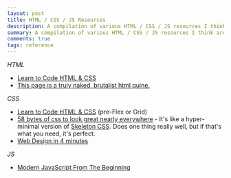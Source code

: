 ```yaml
---
layout: post
title: HTML / CSS / JS Resources
description: A compilation of various HTML / CSS / JS resources I think are rad, compelling, or helpful.
summary: A compilation of various HTML / CSS / JS resources I think are rad, compelling, or helpful.
comments: true
tags: reference
---
```


*HTML*

* [Learn to Code HTML & CSS](https://learn.shayhowe.com/html-css/)
* [This page is a truly naked, brutalist html quine.](https://secretgeek.github.io/html_wysiwyg/html.html)

*CSS*

* [Learn to Code HTML & CSS](https://learn.shayhowe.com/html-css/) (pre-Flex or Grid)
* [58 bytes of css to look great nearly everywhere](https://jrl.ninja/etc/1/) - It's like a hyper-minimal version of [Skeleton CSS](http://getskeleton.com/). Does one thing really well, but if that's what you need, it's perfect.
* [Web Design in 4 minutes](https://jgthms.com/web-design-in-4-minutes/)

*JS*

* [Modern JavaScript From The Beginning](https://www.udemy.com/course/modern-javascript-from-the-beginning/)


<!-- - _202XXXXX: Update format_ -->